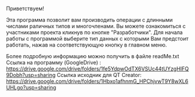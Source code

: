 Приветствуем!

  Эта программа позволит вам производить операции с длинными числами раличных типов и многочленами. Вы можете ознакомиться с участниками проекта кликнув по кнопке "Разработчики". 
  Для начала работы с программой выберите тип данных с которыми Вам предстоит работать, нажав на соответствующую кнопку в главном меню.
  
  Более подробную информацию можно получить в файле readMe.txt
  Ссылка на программу (GoogleDrive) : https://drive.google.com/drive/folders/1fe5YdpwOdTX6VSUc44tUYzgHIFQ9Dobh?usp=sharing
  Ссылка исходник для QT Creator: https://drive.google.com/drive/folders/1Hbxo1afhnmG_HPChjvwT9Y8wXL6UHLgo?usp=sharing
